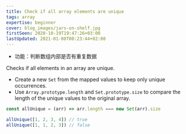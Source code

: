 ```yaml
---
title: Check if all array elements are unique
tags: array
expertise: beginner
cover: blog_images/jars-on-shelf.jpg
firstSeen: 2020-10-19T19:47:26+03:00
lastUpdated: 2021-01-08T00:23:44+02:00
---
```


-   功能：判断数组内部是否有重复数据

Checks if all elements in an array are unique.

-   Create a new `Set` from the mapped values to keep only unique occurrences.
-   Use `Array.prototype.length` and `Set.prototype.size` to compare the length of the unique values to the original array.

```js
const allUnique = (arr) => arr.length === new Set(arr).size
```

```js
allUnique([1, 2, 3, 4]) // true
allUnique([1, 1, 2, 3]) // false
```
